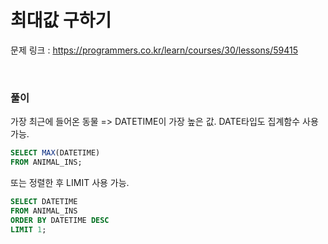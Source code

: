 최대값 구하기
===

문제 링크 : https://programmers.co.kr/learn/courses/30/lessons/59415

<br>

### 풀이

가장 최근에 들어온 동물 => DATETIME이 가장 높은 값. DATE타입도 집계함수 사용 가능.

~~~SQL
SELECT MAX(DATETIME)
FROM ANIMAL_INS;
~~~

또는 정렬한 후 LIMIT 사용 가능.

~~~SQL
SELECT DATETIME
FROM ANIMAL_INS
ORDER BY DATETIME DESC
LIMIT 1;
~~~